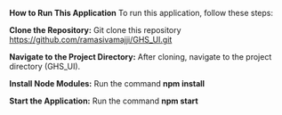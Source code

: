 **How to Run This Application**
To run this application, follow these steps:

**Clone the Repository:**
Git clone this repository
https://github.com/ramasivamajji/GHS_UI.git

**Navigate to the Project Directory:**
After cloning, navigate to the project directory (GHS_UI).

**Install Node Modules:**
Run the command **npm install**

**Start the Application:**
Run the command **npm start**

